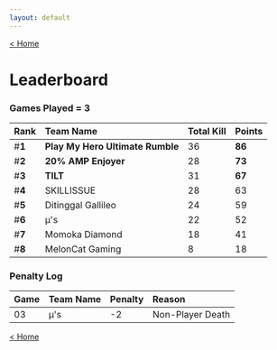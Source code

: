```yaml
---
layout: default
---
```


[< Home](https://kanziebub.github.io/SurvivalProtocol/)


# **Leaderboard**

### Games Played = 3

|  Rank  | Team Name             | Total Kill | **Points** |
|:-------|:----------------------|:-----------|:-----------|
| #**1** | **Play My Hero Ultimate Rumble** | 36 | **86** | 
| #**2** | **20% AMP Enjoyer** | 28 | **73** | 
| #**3** | **TILT** | 31 | **67** | 
| #**4** | SKILLISSUE | 28 | 63 | 
| #**5** | Ditinggal Gallileo | 24 | 59 | 
| #**6** | µ's | 22 | 52 | 
| #**7** | Momoka Diamond | 18 | 41 | 
| #**8** | MelonCat Gaming | 8 | 18 | 

### Penalty Log

|  Game  | Team Name | Penalty | Reason                |
|:-------|:----------|:--------|:----------------------|
| 03 | µ's | -2 | Non-Player Death | 
 
 

[< Home](https://kanziebub.github.io/SurvivalProtocol/)
    